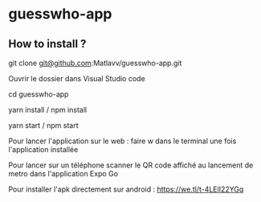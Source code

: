 # guesswho-app

## How to install ?

git clone git@github.com:Matlavv/guesswho-app.git

Ouvrir le dossier dans Visual Studio code 

cd guesswho-app

yarn install / npm install

yarn start / npm start


Pour lancer l'application sur le web : faire w dans le terminal une fois l'application installée

Pour lancer sur un téléphone scanner le QR code affiché au lancement de metro dans l'application Expo Go

Pour installer l'apk directement sur android :
https://we.tl/t-4LElI22YGq
